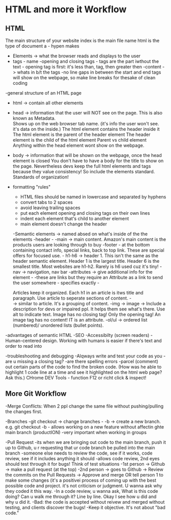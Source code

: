 # HTML and more it Workflow

## HTML
The main structure of your website
index is the main file name
html is the type of document
a - hypen makes
- Elements -> what the browser reads and displays to the user
- tags
        - name
        -opening and closing tags
        - tags are the part iwthout the text
        - opening tag is first: it's less than, tag, then greater then
    -content -> whats in b/t the tags
        -no line gaps in between the start and end tags will show on the webpage, so make line breaks for thesake of clean coding

-general structure of an HTML page
- html -> contain all other elements 
- head -> information that the user will NOT see on the page. This is also known as Metadata.   
    Shows up on the web browser tab name. (it's info the user won't see. it's data on the inside.)
        The html element contains the header inside it
        The html element is the parent of the header element
        The header element is the child of the html element
        Parent vs child element
    Anything <head> </head> within the head element wont show on the webpage.

- body -> information that will be shown on the webpage, once the head element is closed
     You don't have to have a body for the title to show on the page. 
     Nevertheless devs keep the full html elements and tags because they value consistency! So include the elements standard. 
     Standards of organization!

- formatting "rules" 
	- HTML files should be named in lowercase and separated by hyphens
	- convert tabs to 2 spaces
	- avoid leaving trailing spaces
	- put each element opening and closing tags on their own lines
	- indent each element that's child to another element
	- main element doesn't change the header 

	-Semantic elements -> named absed on what's inside of the the elements
		-header -
		-main -> main content. Amazon's main content is the products users are looking through to buy
		-footer - at the bottom containing contact info, special links, back to top link. These are special offers for focused use. 
		- h1-h6 -> header 1. This isn't the same as the header semantic element. Header 1 is the largest title. Header 6 is the smallest title. Most websites are h1-h2. Rarely is h6 used cuz it's tiny!
		-nav -> navigation, nav bar
	-attributes -> give additional info for the element
			-<a> -these are links but they require an Attribute as a link to send the user somewhere
			-<target> specifies exactly 
			-<article> Articles keep it organized. Each h1 in an article is itws title and paragraph. Use article to seperate sections of content. 
			-<section> -> similar to article. It's a grouping of content. 
			-img -> image -> Include a description for devs or impaired ppl. It helps them see what's there. Use alt to indicate text. Image has no closing tag! Only the opening tag! An image tag has no content! IT is an attribute. 
			-ol/ul -> ordered list (numbered)/ unordered lists (bullet points). <ul></ul>


-advantages of semantic HTML
	-SEO
	-Accessibilty (screen readers)
	-Human-centered design. Working with humans is easier if there's text and order to read into

-troubleshooting and debugging
	-Alqways write and test your code as you
	-are u missing a closing tag?
	-are there spelling errors
	-parcel (comment) out certain parts of the code to find the broken code. (How was he able to highlight 1 code line at a time and see it highlighted on the html web page? Ask this.)
			CHrome DEV Tools - function F12 or richt click & inspect!


## More Git Workflow
-Merge Conflicts: When 2 ppl change the same file without pushing/pulling the changes first. 

-Branches
	-git checkout -> change branches
		- -b <feature-name> -> create a new branch. e.g. git checkout -b <Feature-A>
	- allows working on a new feature without affectin ghte main branch (productION)
	-very important when working in groups

-Pull Request
	-its when we are bringing out code to the main branch, push it up to Github, u r requesting that ur code branch be pulled into the main branch
	-someone else needs to review the code, see if it works, code review, see if it includes anything it should
	-allows code review, 2nd eyes should test through it for bugs! Think of test situations
	-1st person -> Github -> make a pull request (at the top)
	-2nd person -> goes to Github -> Review the commits on the Pull Requests -> Approve and merge OR tell person 1 to make some changes (it's a positivei process of coming up with the best possible code and project. it's not criticism or judgment. U wanna ask why they coded it this way. 
	-In a code review, u wanna ask, What is this code doing? Can u walk me through it? Line by line. Okay I see how u did and why u did it.
	-Bad: the code is accepted without reivew and merged without testing, and clients discover the bugs!
	-Keep it objective. It's not about "bad code." 
	









